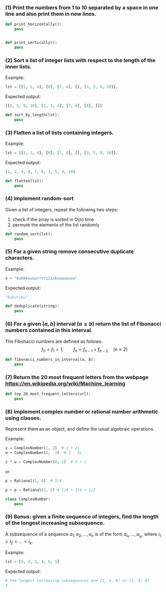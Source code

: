 ### (1) Print the numbers from 1 to 10 separated by a space in one line and also print them in new lines.

```python
def print_horizontally():
    pass


def print_vertically():
    pass
```

### (2) Sort a list of integer lists with respect to the length of the inner lists.

Example:
```python
lst = [[1, 2, 4], [8], [7, 6], [], [3, 5, 9, 10]],
```
Expected output:
```python
[[3, 5, 9, 10], [1, 2, 4], [7, 6], [8], []]
```

```python
def sort_by_length(lst):
    pass
```

### (3) Flatten a list of lists containing integers.

Example:

```python
lst = [[1, 2, 4], [8], [7, 6], [], [3, 5, 9, 10]],
```
Expected output:
```python
[1, 2, 4, 8, 7, 6, 3, 5, 9, 10]
```

```python
def flatten(lst):
    pass
```

### (4) Implement random-sort
Given a list of integers, repeat the following two steps:
1. check if the array is sorted in O(n) time
2. permute the elements of the list randomly

```python
def random_sort(lst):
    pass
````

### (5) For a given string remove consecutive duplicate characters.
Example:
```python
s = "kukkkuuuurrrriiiikuuuuuuuu"
```

Expected output:
```python
"kukuriku"
```
```python
def deduplicate(string):
    pass
```

### (6) For a given $[a, b]$ interval ($a\leq b$) return the list of Fibonacci numbers contained in this interval.

The Fibonacci numbers are defined as follows:
$$
    f_0 = f_1 = 1, \qquad f_n = f_{n-1} + f_{n-2} \quad (n\geq 2)
$$

```python
def fibonacci_numbers_in_interval(a, b):
    pass
```

### (7) Return the 20 most frequent letters from the webpage https://en.wikipedia.org/wiki/Machine_learning

```python
def top_20_most_frequent_letters(url):
    pass
```

### (8) Implement complex number or rational number arithmetic using classes.

Represent them as an object, and define the usual algebraic operations.

Example:
```python
z = ComplexNumber(1, 2)  # 1 + 2i
w = ComplexNumber(2, -3)  # 2 - 3i

z * w = ComplexNumber(8, 1)  # 8 + i
```
or
```python
p = Rational(1, 4)  # 1/4

p + p = Rational(1, 2) # 1/4 + 1/4 = 1/2
```
```python
class ComplexNumber:
    pass
```

### (9) Bonus: given a finite sequence of integers, find the length of the longest increasing subsequence.
A subsequence of a sequence $a_1, a_2,\dotsc,a_n$ is of the form $a_{i_1},\dotsc,a_{i_k}$, where $i_1 < i_2 < \ldots < i_k$.

Example:
```python
lst = [5, 3, 2, 4, 6, 1]
```
Expected output:
```python
# the longest increasing subsequences are [2, 4, 6] or [3, 4, 6]
3
```